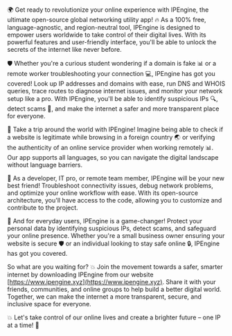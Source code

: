 🌍 Get ready to revolutionize your online experience with IPEngine, the ultimate open-source global networking utility app! 🔥 As a 100% free, language-agnostic, and region-neutral tool, IPEngine is designed to empower users worldwide to take control of their digital lives. With its powerful features and user-friendly interface, you'll be able to unlock the secrets of the internet like never before.

🛡️ Whether you're a curious student wondering if a domain is fake 📊 or a remote worker troubleshooting your connection 💻, IPEngine has got you covered! Look up IP addresses and domains with ease, run DNS and WHOIS queries, trace routes to diagnose internet issues, and monitor your network setup like a pro. With IPEngine, you'll be able to identify suspicious IPs 🔍, detect scams 🚫, and make the internet a safer and more transparent place for everyone.

🔎 Take a trip around the world with IPEngine! Imagine being able to check if a website is legitimate while browsing in a foreign country 🌏 or verifying the authenticity of an online service provider when working remotely 📊. Our app supports all languages, so you can navigate the digital landscape without language barriers.

📡 As a developer, IT pro, or remote team member, IPEngine will be your new best friend! Troubleshoot connectivity issues, debug network problems, and optimize your online workflow with ease. With its open-source architecture, you'll have access to the code, allowing you to customize and contribute to the project.

🚀 And for everyday users, IPEngine is a game-changer! Protect your personal data by identifying suspicious IPs, detect scams, and safeguard your online presence. Whether you're a small business owner ensuring your website is secure 🛡️ or an individual looking to stay safe online 🔒, IPEngine has got you covered.

So what are you waiting for? 💥 Join the movement towards a safer, smarter internet by downloading IPEngine from our website [https://www.ipengine.xyz](https://www.ipengine.xyz). Share it with your friends, communities, and online groups to help build a better digital world. Together, we can make the internet a more transparent, secure, and inclusive space for everyone.

💥 Let's take control of our online lives and create a brighter future – one IP at a time! 🌟